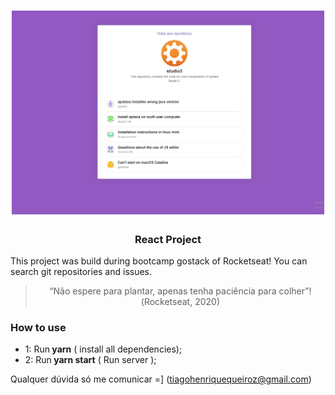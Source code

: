 <h1 align="center">
  <img alt="React Project" title="React Project" src="./readme.png" width="500px" />
</h1>

<h3 align="center">
  React Project
</h3>

<p>This project was build during bootcamp gostack of Rocketseat! You can search git repositories and issues. </p>

<blockquote align="center">“Não espere para plantar, apenas tenha paciência para colher”!(Rocketseat, 2020)</blockquote>

### **How to use**

- 1: Run<strong> yarn</strong> ( install all dependencies);
- 2: Run<strong> yarn start</strong> ( Run server );


Qualquer dúvida só me comunicar =] (tiagohenriquequeiroz@gmail.com)
